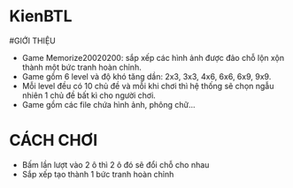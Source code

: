# KienBTL
#GIỚI THIỆU
* Game Memorize20020200: sắp xếp các hình ảnh được đảo chỗ lộn xộn thành một bức tranh hoàn chỉnh.
* Game gồm 6 level và độ khó tăng dần: 2x3, 3x3, 4x6, 6x6, 6x9, 9x9.
* Mỗi level đều có 10 chủ đề và mỗi khi chơi thì hệ thống sẽ chọn ngẫu nhiên 1 chủ đề bất kì cho người chơi.
* Game gồm các file chứa hình ảnh, phông chữ...
# CÁCH CHƠI 
* Bấm lần lượt vào 2 ô thì 2 ô đó sẽ đổi chỗ cho nhau
* Sắp xếp tạo thành 1 bức tranh hoàn chỉnh
